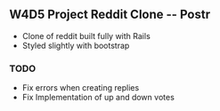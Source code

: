 ## W4D5 Project Reddit Clone -- Postr
- Clone of reddit built fully with Rails
- Styled slightly with bootstrap

### TODO
   - Fix errors when creating replies
   - Fix Implementation of up and down votes
